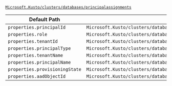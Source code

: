 [`Microsoft.Kusto/clusters/databases/principalassignments`](https://docs.microsoft.com/en-us/azure/templates/microsoft.kusto/clusters/databases/principalassignments)

| Default Path | Alias |
|---|---|
| `properties.principalId` | `Microsoft.Kusto/clusters/databases/principalAssignments/principalId` |
| `properties.role` | `Microsoft.Kusto/clusters/databases/principalAssignments/role` |
| `properties.tenantId` | `Microsoft.Kusto/clusters/databases/principalAssignments/tenantId` |
| `properties.principalType` | `Microsoft.Kusto/clusters/databases/principalAssignments/principalType` |
| `properties.tenantName` | `Microsoft.Kusto/clusters/databases/principalAssignments/tenantName` |
| `properties.principalName` | `Microsoft.Kusto/clusters/databases/principalAssignments/principalName` |
| `properties.provisioningState` | `Microsoft.Kusto/clusters/databases/principalAssignments/provisioningState` |
| `properties.aadObjectId` | `Microsoft.Kusto/clusters/databases/principalAssignments/aadObjectId` |

